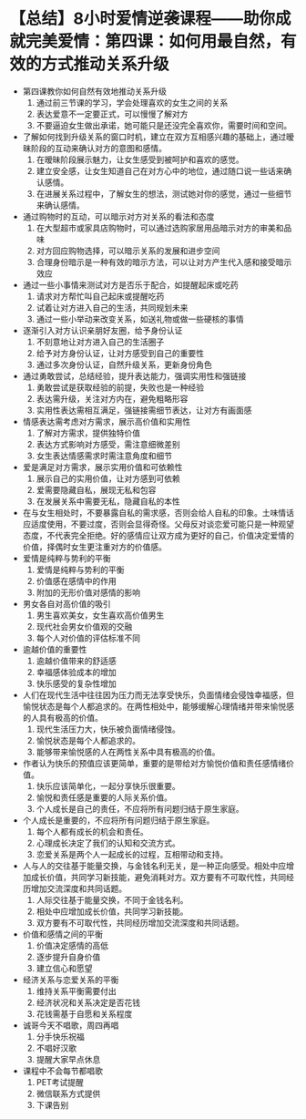 # 【总结】8小时爱情逆袭课程——助你成就完美爱情：第四课：如何用最自然，有效的方式推动关系升级

-   第四课教你如何自然有效地推动关系升级
    1.  通过前三节课的学习，学会处理喜欢的女生之间的关系
    2.  表达爱意不一定要正式，可以慢慢了解对方
    3.  不要逼迫女生做出承诺，她可能只是还没完全喜欢你，需要时间和空间。
-   了解如何找到升级关系的窗口时机，建立在双方互相感兴趣的基础上，通过暧昧阶段的互动来确认对方的意图和感情。
    1.  在暧昧阶段展示魅力，让女生感受到被呵护和喜欢的感觉。
    2.  建立安全感，让女生知道自己在对方心中的地位，通过随口说一些话来确认感情。
    3.  在进展关系过程中，了解女生的想法，测试她对你的感觉，通过一些细节来确认感情。
-   通过购物时的互动，可以暗示对方对关系的看法和态度
    1.  在大型超市或家具店购物时，可以通过选购家居用品暗示对方的审美和品味
    2.  对方回应购物选择，可以暗示关系的发展和进步空间
    3.  合理身份暗示是一种有效的暗示方法，可以让对方产生代入感和接受暗示效应
-   通过一些小事情来测试对方是否乐于配合，如提醒起床或吃药
    1.  请求对方帮忙叫自己起床或提醒吃药
    2.  试着让对方进入自己的生活，共同规划未来
    3.  通过一些小举动来改变关系，如送礼物或做一些硬核的事情
-   逐渐引入对方认识亲朋好友圈，给予身份认证
    1.  不刻意地让对方进入自己的生活圈子
    2.  给予对方身份认证，让对方感受到自己的重要性
    3.  通过多次身份认证，自然升级关系，更新身份角色
-   通过勇敢尝试，总结经验，提升表达能力，强调实用性和强链接
    1.  勇敢尝试是获取经验的前提，失败也是一种经验
    2.  表达需升级，关注对方内在，避免粗略形容
    3.  实用性表达需相互满足，强链接需细节表达，让对方有画面感
-   情感表达需考虑对方需求，展示高价值和实用性
    1.  了解对方需求，提供独特价值
    2.  表达方式影响对方感受，需注意细微差别
    3.  女生表达情感需求时需注意角度和细节
-   爱是满足对方需求，展示实用价值和可依赖性
    1.  展示自己的实用价值，让对方感到可依赖
    2.  爱需要隐藏自私，展现无私和包容
    3.  在发展关系中需要无私，隐藏自私的本性
-   在与女生相处时，不要暴露自私的需求感，否则会给人自私的印象。土味情话应适度使用，不要过度，否则会显得奇怪。父母反对谈恋爱可能只是一种观望态度，不代表完全拒绝。好的感情应让双方成为更好的自己，价值决定爱情的价值，择偶时女生更注重对方的价值感。
-   爱情是纯粹与势利的平衡
    1.  爱情是纯粹与势利的平衡
    2.  价值感在感情中的作用
    3.  附加的无形价值对感情的影响
-   男女各自对高价值的吸引
    1.  男生喜欢美女，女生喜欢高价值男生
    2.  现代社会男女价值观的交融
    3.  每个人对价值的评估标准不同
-   逾越价值的重要性
    1.  逾越价值带来的舒适感
    2.  幸福感体验成本的增加
    3.  快乐感受的复杂性增加
-   人们在现代生活中往往因为压力而无法享受快乐，负面情绪会侵蚀幸福感，但愉悦状态是每个人都追求的。在两性相处中，能够缓解心理情绪并带来愉悦感的人具有极高的价值。
    1.  现代生活压力大，快乐被负面情绪侵蚀。
    2.  愉悦状态是每个人都追求的。
    3.  能够带来愉悦感的人在两性关系中具有极高的价值。
-   作者认为快乐的预值应该更简单，重要的是带给对方愉悦价值和责任感情绪价值。
    1.  快乐应该简单化，一起分享快乐很重要。
    2.  愉悦和责任感是重要的人际关系价值。
    3.  个人成长是自己的责任，不应将所有问题归结于原生家庭。
-   个人成长是重要的，不应将所有问题归结于原生家庭。
    1.  每个人都有成长的机会和责任。
    2.  心理成长决定了我们的认知和交流方式。
    3.  恋爱关系是两个人一起成长的过程，互相带动和支持。
-   人与人的交往基于能量交换，与金钱名利无关，是一种正向感受。相处中应增加成长价值，共同学习新技能，避免消耗对方。双方要有不可取代性，共同经历增加交流深度和共同话题。
    1.  人际交往基于能量交换，不同于金钱名利。
    2.  相处中应增加成长价值，共同学习新技能。
    3.  双方要有不可取代性，共同经历增加交流深度和共同话题。
-   价值和感情之间的平衡
    1.  价值决定感情的高低
    2.  逐步提升自身价值
    3.  建立信心和愿望
-   经济关系与恋爱关系的平衡
    1.  维持关系平衡需要付出
    2.  经济状况和关系决定是否花钱
    3.  花钱需基于自愿和关系程度
-   诚哥今天不唱歌，周四再唱
    1.  分手快乐祝福
    2.  不唱好汉歌
    3.  提醒大家早点休息
-   课程中不会每节都唱歌
    1.  PET考试提醒
    2.  微信联系方式提供
    3.  下课告别